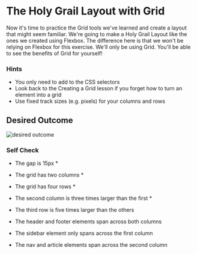 # The Holy Grail Layout with Grid

Now it's time to practice the Grid tools we've learned and create a layout that might seem familiar. We're going to make a Holy Grail Layout like the ones we created using Flexbox. The difference here is that we won't be relying on Flexbox for this exercise. We'll only be using Grid. You'll be able to see the benefits of Grid for yourself!

### Hints

- You only need to add to the CSS selectors
- Look back to the Creating a Grid lesson if you forget how to turn an element into a grid
- Use fixed track sizes (e.g. pixels) for your columns and rows

## Desired Outcome

![desired outcome](./desired-outcome.png)

### Self Check

- The gap is 15px *
- The grid has two columns *
- The grid has four rows *
- The second column is three times larger than the first *
- The third row is five times larger than the others

- The header and footer elements span across both columns
- The sidebar element only spans across the first column
- The nav and article elements span across the second column
